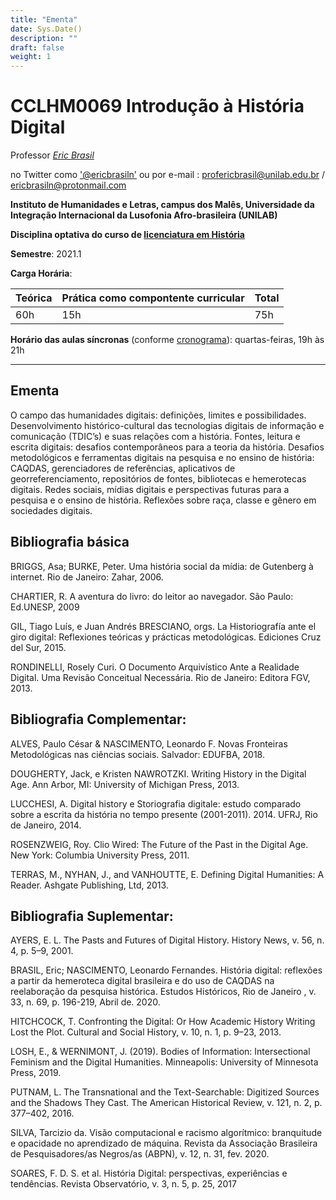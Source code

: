 ```yaml
---
title: "Ementa"
date: Sys.Date()
description: ""
draft: false
weight: 1
---
```


# CCLHM0069 Introdução à História Digital

Professor [_Eric Brasil_](https://ericbrasiln.github.io)

no Twitter como <a href="https://twitter.com/ericbrasiln">'@ericbrasiln'</a>
ou por e-mail : profericbrasil@unilab.edu.br / ericbrasiln@protonmail.com

**Instituto de Humanidades e Letras, campus dos Malês, Universidade da Integração Internacional da Lusofonia Afro-brasileira (UNILAB)**

**Disciplina optativa do curso de [licenciatura em História](http://historia.males.unilab.edu.br/)**

**Semestre**: 2021.1

**Carga Horária**:

| Teórica             | Prática como compontente curricular         | Total |
|:--------------------|:------------------|:---------|
| 60h | 15h | 75h |

**Horário das aulas síncronas** (conforme [cronograma](cronograma)): quartas-feiras, 19h às 21h

***

## Ementa

O campo das humanidades digitais: definições, limites e possibilidades. Desenvolvimento histórico-cultural das tecnologias digitais de informação e comunicação (TDIC’s) e suas relações com a história. Fontes, leitura e escrita digitais: desafios contemporâneos para a teoria da história. Desafios metodológicos e ferramentas digitais na pesquisa e no ensino de história: CAQDAS, gerenciadores de referências, aplicativos de georreferenciamento, repositórios de fontes, bibliotecas e hemerotecas digitais. Redes sociais, mídias digitais e perspectivas futuras para a pesquisa e o ensino de história. Reflexões sobre raça, classe e gênero em sociedades digitais.

## Bibliografia básica

BRIGGS, Asa; BURKE, Peter. Uma história social da mídia: de Gutenberg à internet. Rio de Janeiro: Zahar, 2006.

CHARTIER, R. A aventura do livro: do leitor ao navegador. São Paulo: Ed.UNESP, 2009

GIL, Tiago Luís, e Juan Andrés BRESCIANO, orgs. La Historiografía ante el giro digital: Reflexiones teóricas y prácticas metodológicas. Ediciones Cruz del Sur, 2015.

RONDINELLI, Rosely Curi. O Documento Arquivístico Ante a Realidade Digital. Uma Revisão Conceitual Necessária. Rio de Janeiro: Editora FGV, 2013.

## Bibliografia Complementar:

ALVES, Paulo César & NASCIMENTO, Leonardo F. Novas Fronteiras Metodológicas nas ciências sociais. Salvador: EDUFBA, 2018.

DOUGHERTY, Jack, e Kristen NAWROTZKI. Writing History in the Digital Age. Ann Arbor, MI: University of Michigan Press, 2013.

LUCCHESI, A. Digital history e Storiografia digitale: estudo comparado sobre a escrita da história no tempo presente (2001-2011). 2014. UFRJ, Rio de Janeiro, 2014.

ROSENZWEIG, Roy. Clio Wired: The Future of the Past in the Digital Age. New York: Columbia University Press, 2011.

TERRAS, M., NYHAN, J., and VANHOUTTE, E. Defining Digital Humanities: A Reader. Ashgate Publishing, Ltd, 2013.

## Bibliografia Suplementar:

AYERS, E. L. The Pasts and Futures of Digital History. History News, v. 56, n. 4, p. 5–9, 2001.

BRASIL, Eric; NASCIMENTO, Leonardo Fernandes. História digital: reflexões a partir da hemeroteca digital brasileira e do uso de CAQDAS na reelaboração da pesquisa histórica. Estudos Históricos, Rio de Janeiro , v. 33, n. 69, p. 196-219, Abril de. 2020.

HITCHCOCK, T. Confronting the Digital: Or How Academic History Writing Lost the Plot. Cultural and Social History, v. 10, n. 1, p. 9–23, 2013.

LOSH, E., & WERNIMONT, J. (2019). Bodies of Information: Intersectional Feminism and the Digital Humanities. Minneapolis: University of Minnesota Press, 2019.

PUTNAM, L. The Transnational and the Text-Searchable: Digitized Sources and the Shadows They Cast. The American Historical Review, v. 121, n. 2, p. 377–402, 2016.

SILVA, Tarcizio da. Visão computacional e racismo algorítmico: branquitude e opacidade no aprendizado de máquina. Revista da Associação Brasileira de Pesquisadores/as Negros/as (ABPN), v. 12, n. 31, fev. 2020.

SOARES, F. D. S. et al. História Digital: perspectivas, experiências e tendências. Revista Observatório, v. 3, n. 5, p. 25, 2017

